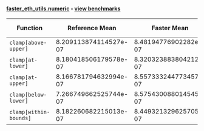 #### [faster_eth_utils.numeric](https://github.com/BobTheBuidler/faster-eth-utils/blob/master/faster_eth_utils/numeric.py) - [view benchmarks](https://github.com/BobTheBuidler/faster-eth-utils/blob/master/benchmarks/test_numeric_benchmarks.py)

| Function | Reference Mean | Faster Mean | % Change | Speedup (%) | x Faster | Faster |
|----------|---------------|-------------|----------|-------------|----------|--------|
| `clamp[above-upper]` | 8.209113874114527e-07 | 8.48194776902282e-07 | -3.32% | -3.22% | 0.97x | ❌ |
| `clamp[at-lower]` | 8.180418506179578e-07 | 8.320323883804212e-07 | -1.71% | -1.68% | 0.98x | ❌ |
| `clamp[at-upper]` | 8.166781794632994e-07 | 8.557333244773457e-07 | -4.78% | -4.56% | 0.95x | ❌ |
| `clamp[below-lower]` | 7.266749662525744e-07 | 8.575430088014545e-07 | -18.01% | -15.26% | 0.85x | ❌ |
| `clamp[within-bounds]` | 8.182260682215013e-07 | 8.449321329625705e-07 | -3.26% | -3.16% | 0.97x | ❌ |
